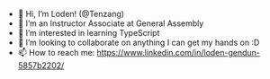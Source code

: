 - 👋 Hi, I’m Loden! (@Tenzang)
- 👀 I’m an Instructor Associate at General Assembly
- 🌱 I’m interested in learning TypeScript
- 💞️ I’m looking to collaborate on anything I can get my hands on :D
- 📫 How to reach me:
https://www.linkedin.com/in/loden-gendun-5857b2202/
